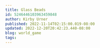 ```yaml
---
title: Glass Beads
id: 5246446103963459848
author: Kirby Urner
published: 2022-11-14T02:15:00.019-08:00
updated: 2022-12-20T20:42:23.440-08:00
blog: world_game
tags: 
---
```


